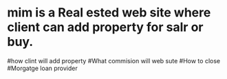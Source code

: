 # mim is a Real ested web site where client can add property for salr or buy.
#how clint will add property 
#What commision will web sute 
#How to close 
#Morgatge loan provider 
